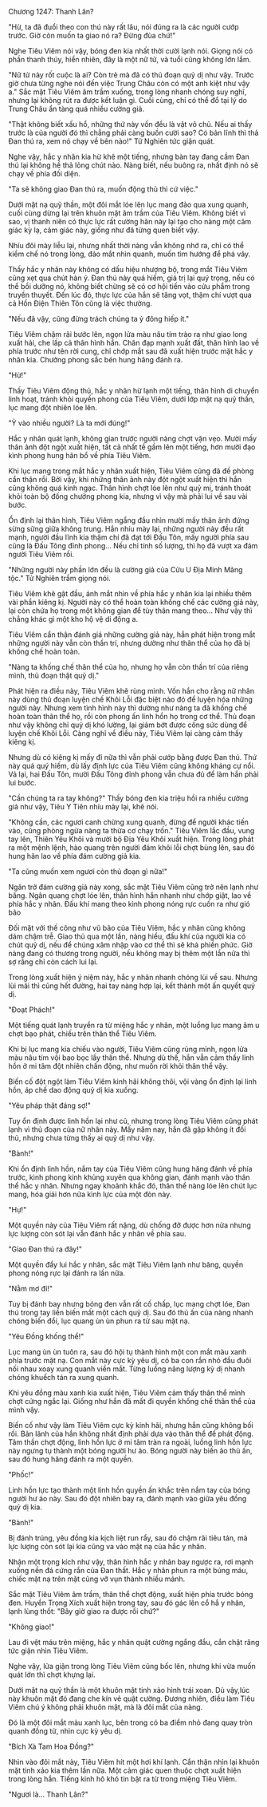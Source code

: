 




Chương 1247: Thanh Lân?


"Hừ, ta đã đuổi theo con thú này rất lâu, nói đúng ra là các người cướp trước. Giờ còn muốn ta giao nó ra? Đừng đùa chứ!"

Nghe Tiêu Viêm nói vậy, bóng đen kia nhất thời cười lạnh nói. Giọng nói có phần thanh thúy, hiển nhiên, đây là một nữ tử, và tuổi cũng không lớn lắm.

"Nữ tử này rốt cuộc là ai? Còn trẻ mà đã có thủ đoạn quỷ dị như vậy. Trước giờ chưa từng nghe nói đến việc Trung Châu còn có một anh kiệt như vậy a." Sắc mặt Tiêu Viêm âm trầm xuống, trong lòng nhanh chóng suy nghĩ, nhưng lại không rút ra được kết luận gì. Cuối cùng, chỉ có thể đổ tại lý do Trung Châu ẩn tàng quá nhiều cường giả.

"Thật không biết xấu hổ, những thứ này vốn đều là vật vô chủ. Nếu ai thấy trước là của người đó thì chẳng phải càng buồn cười sao? Có bản lĩnh thì thả Đan thú ra, xem nó chạy về bên nào!" Tử Nghiên tức giận quát.

Nghe vậy, hắc y nhân kia hừ khẽ một tiếng, nhưng bàn tay đang cầm Đan thú lại không hề thả lỏng chút nào. Nàng biết, nếu buông ra, nhất định nó sẽ chạy về phía đối diện.

"Ta sẽ không giao Đan thú ra, muốn động thủ thì cứ việc."

Dưới mặt nạ quỷ thần, một đôi mắt lóe lên lục mang đảo qua xung quanh, cuối cùng dừng lại trên khuôn mặt âm trầm của Tiêu Viêm. Không biết vì sao, vị thanh niên có thực lực rất cường hãn này lại tạo cho nàng một cảm giác kỳ lạ, cảm giác này, giống như đã từng quen biết vậy.

Nhíu đôi mày liễu lại, nhưng nhất thời nàng vẫn không nhớ ra, chỉ có thể kiềm chế nó trong lòng, đảo mắt nhìn quanh, muốn tìm hướng để phá vây.

Thấy hắc y nhân này không có dấu hiệu nhượng bộ, trong mắt Tiêu Viêm cũng xẹt qua chút hàn ý. Đan thú này quá hiếm, giá trị lại quý trọng, nếu có thể bồi dưỡng nó, không biết chừng sẽ có cơ hội tiến vào cửu phẩm trong truyền thuyết. Đến lúc đó, thực lực của hắn sẽ tăng vọt, thậm chí vượt qua cả Hồn Điện Thiên Tôn cũng là việc thường.

"Nếu đã vậy, cũng đừng trách chúng ta ỷ đông hiếp ít."

Tiêu Viêm chậm rãi bước lên, ngọn lửa màu nâu tím trào ra như giao long xuất hải, che lấp cả thân hình hắn. Chân đạp mạnh xuất đất, thân hình lao về phía trước như tên rời cung, chỉ chớp mắt sau đã xuất hiện trước mặt hắc y nhân kia. Chưởng phong sắc bén hung hăng đánh ra.

"Hừ!"

Thấy Tiêu Viêm động thủ, hắc y nhân hừ lạnh một tiếng, thân hình di chuyển linh hoạt, tránh khỏi quyền phong của Tiêu Viêm, dưới lớp mặt nạ quỷ thần, lục mang đột nhiên lóe lên.

"Ỷ vào nhiều người? Là ta mới đúng!"

Hắc y nhân quát lạnh, không gian trước người nàng chợt vặn vẹo. Mười mấy thân ảnh đột ngột xuất hiện, tất cả nhất tề gầm lên một tiếng, hơn mười đạo kình phong hung hãn bổ về phía Tiêu Viêm.

Khi lục mang trong mắt hắc y nhân xuất hiện, Tiêu Viêm cũng đã đề phòng cẩn thận rồi. Bởi vậy, khi những thân ảnh này đột ngột xuất hiện thì hắn cũng không quá kinh ngạc. Thân hình chợt lóe lên như quỷ mị, tránh thoát khỏi toàn bộ đống chưởng phong kia, nhưng vì vậy mà phải lui về sau vài bước.

Ổn định lại thân hình, Tiêu Viêm ngẩng đầu nhìn mười mấy thân ảnh đứng sừng sững giữa không trung. Hắn nhíu mày lại, những người này đều rất mạnh, người đầu lĩnh kia thậm chí đã đạt tới Đấu Tôn, mấy người phía sau cũng là Đấu Tông đỉnh phong… Nếu chỉ tính số lượng, thì họ đã vượt xa đám người Tiêu Viêm rồi.

"Những người này phần lớn đều là cường giả của Cửu U Địa Minh Mãng tộc." Tử Nghiên trầm giọng nói.

Tiêu Viêm khẽ gật đầu, ánh mắt nhìn về phía hắc y nhân kia lại nhiều thêm vài phần kiêng kị. Người này có thể hoàn toàn khống chế các cường giả này, lại còn chứa họ trong một không gian để tùy thân mang theo… Như vậy thì chẳng khác gì một kho hộ vệ di động a.

Tiêu Viêm cẩn thận đánh giá những cường giả này, hắn phát hiện trong mắt những người này vẫn còn thần trí, nhưng dường như thân thể của họ đã bị khống chế hoàn toàn.

"Nàng ta khống chế thân thể của họ, nhưng họ vẫn còn thần trí của riêng mình, thủ đoạn thật quỷ dị."

Phát hiện ra điều này, Tiêu Viêm khẽ rùng mình. Vốn hắn cho rằng nữ nhân này dùng thủ đoạn luyện chế Khôi Lỗi đặc biệt nào đó để luyện hóa những người này. Nhưng xem tình hình này thì dường như nàng ta đã khống chế hoàn toàn thân thể họ, rồi còn phong ấn linh hồn họ trong cơ thể. Thủ đoạn như vậy không chỉ quỷ dị khó lường, lại giảm bớt được công sức dùng để luyện chế Khôi Lỗi. Càng nghĩ về điều này, Tiêu Viêm lại càng cảm thấy kiêng kị.

Nhưng dù có kiêng kị mấy đi nữa thì vẫn phải cướp bằng được Đan thú. Thứ này quá quý hiếm, dù lấy định lực của Tiêu Viêm cũng không kháng cự nổi. Vả lại, hai Đấu Tôn, mười Đấu Tông đỉnh phong vẫn chưa đủ để làm hắn phải lui bước.

"Cần chúng ta ra tay không?" Thấy bóng đen kia triệu hồi ra nhiều cường giả như vậy, Tiêu Y Tiên nhíu mày lại, khẽ nói.

"Không cần, các ngươi canh chừng xung quanh, đừng để người khác tiến vào, cũng phòng ngừa nàng ta thừa cơ chạy trốn." Tiêu Viêm lắc đầu, vung tay lên, Thiên Yêu Khôi và mười bộ Địa Yêu Khôi xuất hiện. Trong lòng phát ra một mệnh lệnh, hào quang trên người đám khôi lỗi chợt bùng lên, sau đó hung hãn lao về phía đám cường giả kia.

"Ta cũng muốn xem ngươi còn thủ đoạn gì nữa!"

Ngăn trở đám cường giả này xong, sắc mặt Tiêu Viêm cũng trở nên lạnh như băng. Ngân quang chợt lóe lên, thân hình hắn nhanh như chớp giật, lao về phía hắc y nhân. Đấu khí mang theo kình phong nóng rực cuốn ra như gió bão

Đối mặt với thế công như vũ bão của Tiêu Viêm, hắc y nhân cũng không dám chậm trễ. Giao thủ qua một lần, nàng hiểu, đấu khí của người kia có chút quỷ dị, nếu để chúng xâm nhập vào cơ thể thì sẽ khá phiền phức. Giờ nàng đang có thương trong người, nếu không may bị thêm một lần nữa thì sợ rằng chỉ còn cách lui lại.

Trong lòng xuất hiện ý niệm này, hắc y nhân nhanh chóng lùi về sau. Nhưng lùi mãi thì cũng hết đường, hai tay nàng hợp lại, kết thành một ấn quyết quỷ dị.

"Đoạt Phách!"

Một tiếng quát lạnh truyền ra từ miệng hắc y nhân, một luồng lục mang âm u chợt bạo phát, chiếu trên thân thể Tiêu Viêm.

Khi bị lục mang kia chiếu vào người, Tiêu Viêm cũng rùng mình, ngọn lửa màu nâu tím vội bao bọc lấy thân thể. Nhưng dù thế, hắn vẫn cảm thấy linh hồn ở mi tâm đột nhiên chấn động, như muốn rời khỏi thân thể vậy.

Biến cố đột ngột làm Tiêu Viêm kinh hãi không thôi, vội vàng ổn định lại linh hồn, áp chế dao động quỷ dị kia xuống.

"Yêu pháp thật đáng sợ!"

Tuy ổn định được linh hồn lại như cũ, nhưng trong lòng Tiêu Viêm cũng phát lạnh vì thủ đoạn của nữ nhân này. Mấy năm nay, hắn đã gặp không ít đối thủ, nhưng chưa từng thấy ai quỷ dị như vậy.

"Bành!"

Khi ổn định linh hồn, nắm tay của Tiêu Viêm cũng hung hăng đánh về phía trước, kình phong kinh khủng xuyên qua không gian, đánh mạnh vào thân thể hắc y nhân. Nhưng ngay khoảnh khắc đó, thân thể nàng lóe lên chút lục mang, hóa giải hơn nửa kình lực của một đòn này.

"Hự!"

Một quyền này của Tiêu Viêm rất nặng, dù chống đỡ được hơn nửa nhưng lực lượng còn sót lại vẫn đánh hắc y nhân về phía sau.

"Giao Đan thú ra đây!"

Một quyền đẩy lui hắc y nhân, sắc mặt Tiêu Viêm lạnh như băng, quyền phong nóng rực lại đánh ra lần nữa.

"Nằm mơ đi!"

Tuy bị đánh bay nhưng bóng đen vẫn rất cố chấp, lục mang chợt lóe, Đan thú trong tay liền biến mất một cách quỷ dị. Sau đó thủ ấn của nàng nhanh chóng biến đổi, lục quang ùn ùn phun ra từ sau mặt nạ.

"Yêu Đồng khống thể!"

Lục mang ùn ùn tuôn ra, sau đó hội tụ thành hình một con mắt màu xanh phía trước mặt nạ. Con mắt này cực kỳ yêu dị, có ba con rắn nhỏ đầu đuôi nối nhau xoay xung quanh viền mắt. Từng luồng năng lượng kỳ dị nhanh chóng khuếch tán ra xung quanh.

Khi yêu đồng màu xanh kia xuất hiện, Tiêu Viêm cảm thấy thân thể mình chợt cứng ngắc lại. Giống như hắn đã mất đi quyền khống chế thân thể của mình vậy.

Biến cố như vậy làm Tiêu Viêm cực kỳ kinh hãi, nhưng hắn cũng không bối rối. Bản lãnh của hắn không nhất định phải dựa vào thân thể để phát động. Tâm thần chợt động, linh hồn lực ở mi tâm tràn ra ngoài, luồng linh hồn lực này ngưng tụ thành một bóng người hư ảo. Bóng người này biến ảo thủ ấn, sau đó hung hăng đánh ra một quyền.

"Phốc!"

Linh hồn lực tạo thành một linh hồn quyền ấn khắc trên nắm tay của bóng người hư ảo này. Sau đó đột nhiên bay ra, đánh mạnh vào giữa yêu đồng quỷ dị kia.

"Bành!"

Bị đánh trúng, yêu đồng kia kịch liệt run rẩy, sau đó chậm rãi tiêu tán, mà lực lượng còn sót lại kia cũng va vào mặt nạ của hắc y nhân.

Nhận một trọng kích như vậy, thân hình hắc y nhân bay ngược ra, rơi mạnh xuống nền đá cứng rắn của Đan thất. Hắc y nhân phun ra một búng máu, chiếc mặt nạ trên mặt cũng vỡ vụn thành nhiều mảnh.

Sắc mặt Tiêu Viêm âm trầm, thân thể chợt động, xuất hiện phía trước bóng đen. Huyền Trọng Xích xuất hiện trong tay, sau đó gác lên cổ hắ y nhân, lạnh lùng thốt: "Bây giờ giao ra được rồi chứ?"

"Không giao!"

Lau đi vệt máu trên miệng, hắc y nhân quật cường ngẩng đầu, cắn chặt răng tức giận nhìn Tiêu Viêm.

Nghe vậy, lửa giận trong lòng Tiêu Viêm cũng bốc lên, nhưng khi vừa muốn quát lớn thì chợt khựng lại.

Dưới mặt nạ quỷ thần là một khuôn mặt tinh xảo hình trái xoan. Dù vậy,lúc này khuôn mặt đó đang che kín vẻ quật cường. Đương nhiên, điều làm Tiêu Viêm chú ý không phải khuôn mặt, mà là đôi mắt của nàng.

Đó là một đôi mắt màu xanh lục, bên trong có ba điểm nhỏ đang quay tròn quanh đồng tử, nhìn cực kỳ yêu dị.

"Bích Xà Tam Hoa Đồng?"

Nhìn vào đôi mắt này, Tiêu Viêm hít một hơi khí lạnh. Cẩn thận nhìn lại khuôn mặt tinh xảo kia thêm lần nữa. Một cảm giác quen thuộc chợt xuất hiện trong lòng hắn. Tiếng kinh hô khó tin bật ra từ trong miệng Tiêu Viêm.

"Ngươi là… Thanh Lân?"




